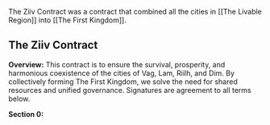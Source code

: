 The Ziiv Contract was a contract that combined all the cities in [[The Livable Region]] into [[The First Kingdom]].


## The Ziiv Contract
**Overview:** This contract is to ensure the survival, prosperity, and harmonious coexistence of the cities of Vag, Lam, Riilh, and Dim. By collectively forming The First Kingdom, we solve the need for shared resources and unified governance. Signatures are agreement to all terms below.

**Section 0:** 